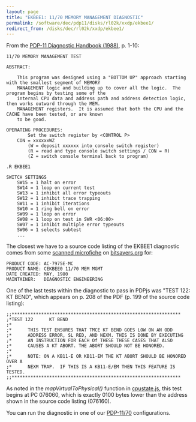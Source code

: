 ```yaml
---
layout: page
title: "EKBEE1: 11/70 MEMORY MANAGEMENT DIAGNOSTIC"
permalink: /software/dec/pdp11/disks/rl02k/xxdp/ekbee1/
redirect_from: /disks/dec/rl02k/xxdp/ekbee1/
---
```


From the [PDP-11 Diagnostic Handbook (1988)](/documents/manuals/dec/#pdp11_diagnostichandbook_1988), p. 1-10:

	11/70 MEMORY MANAGEMENT TEST
	
	ABSTRACT:
	
	    This program was designed using a "BOTTOM UP" approach starting with the smallest segment of MEMORY
	    MANAGEMENT logic and building up to cover all the logic.  The program begins by testing some of the
	    internal CPU data and address path and address detection logic, then works outward through the MEM.
	    MANAGEMENT registers.  It is assumed that both the CPU and the CACHE have been tested, or are known
	    to be good.
	
	OPERATING PROCEDURES:
	        Set the switch register by <CONTROL P>
	    CON = xxxxxxWZ
	        (W = deposit xxxxxx into console switch register)
	        (R = read and type console switch settings / CON = R)
	        (Z = switch console terminal back to program)
	
	.R EKBEE1
	
	SWITCH SETTINGS
	    SW15 = 1 halt on error
	    SW14 = 1 loop on current test
	    SW13 = 1 inhibit all error typeouts
	    SW12 = 1 inhibit trace trapping
	    SW11 = 1 inhibit iterations
	    SW10 = 1 ring bell on error
	    SW09 = 1 loop on error
	    SW08 = 1 loop on test in SWR <06:00>
	    SW07 = 1 inhibit multiple error typeouts
	    SW06 = 1 selects subtest
	    ...

The closest we have to a source code listing of the EKBEE1 diagnostic comes from some
[scanned microfiche](/documents/manuals/dec/#ac-7975e-mc_cekbee0_1170_mem_mgmt_may80)
on [bitsavers.org](http://bitsavers.org/pdf/dec/pdp11/microfiche/ftp.j-hoppe.de/bw/gh/) for:

	PRODUCT CODE: AC-7975E-MC
	PRODUCT NAME: CEKBEE0 11/70 MEM MGMT
	DATE CREATED: MAY, 1980
	MAINTAINER:   DIAGNOSTIC ENGINEERING

One of the last tests within the diagnostic to pass in PDPjs was "TEST 122: KT BEND", which appears on p. 208 of
the PDF (p. 199 of the source code listing):

	;;***************************************************************
	;*TEST 122      KT BEND
	;*
	;*      THIS TEST ENSURES THAT TMCE KT BEND GOES LOW ON AN ODD
	;*      ADDRESS ERROR, SL RED, AND NEXM. THIS IS DONE BY EXECUTING
	;*      AN INSTRUCTION FOR EACH Of THESE THESE CASES THAT ALSO
	;*      CAUSES A KT ABORT. THE ABORT SHOULD NOT BE HONORED.
	;*
	;*      NOTE: ON A KB11-E OR KB11-EM THE KT ABORT SHOULD BE HONORED OVER A
	;*      NEXM TRAP.  IF THIS IS A KB11-E/EM THEN THIS FEATURE IS TESTED.
	;;***************************************************************

As noted in the *mapVirtualToPhysical()* function in [cpustate.js](/machines/dec/pdp11/lib/cpustate.js), this test
begins at PC 076060, which is exactly 0100 bytes lower than the address shown in the source code listing (076160).

You can run the diagnostic in one of our [PDP-11/70](/machines/dec/pdp11/1170/panel/debugger/xxdp/) configurations.
